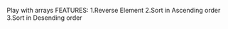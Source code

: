 Play with arrays 
FEATURES: 
        1.Reverse Element
        2.Sort in Ascending order
        3.Sort in Desending order
